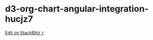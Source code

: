 # d3-org-chart-angular-integration-hucjz7

[Edit on StackBlitz ⚡️](https://stackblitz.com/edit/d3-org-chart-angular-integration-hucjz7)